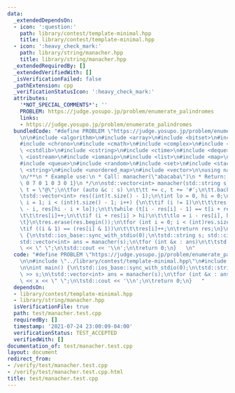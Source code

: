 ```yaml
---
data:
  _extendedDependsOn:
  - icon: ':question:'
    path: library/contest/template-minimal.hpp
    title: library/contest/template-minimal.hpp
  - icon: ':heavy_check_mark:'
    path: library/string/manacher.hpp
    title: library/string/manacher.hpp
  _extendedRequiredBy: []
  _extendedVerifiedWith: []
  _isVerificationFailed: false
  _pathExtension: cpp
  _verificationStatusIcon: ':heavy_check_mark:'
  attributes:
    '*NOT_SPECIAL_COMMENTS*': ''
    PROBLEM: https://judge.yosupo.jp/problem/enumerate_palindromes
    links:
    - https://judge.yosupo.jp/problem/enumerate_palindromes
  bundledCode: "#define PROBLEM \"https://judge.yosupo.jp/problem/enumerate_palindromes\"\
    \n\n#include <algorithm>\n#include <array>\n#include <bitset>\n#include <cassert>\n\
    #include <chrono>\n#include <cmath>\n#include <complex>\n#include <cstdio>\n#include\
    \ <cstdlib>\n#include <cstring>\n#include <ctime>\n#include <deque>\n#include\
    \ <iostream>\n#include <iomanip>\n#include <list>\n#include <map>\n#include <numeric>\n\
    #include <queue>\n#include <random>\n#include <set>\n#include <stack>\n#include\
    \ <string>\n#include <unordered_map>\n#include <vector>\n\nusing namespace std;\n\
    \n/**\n * Example use:\n * Call: manacher(\"abacaba\")\n * Return: {1 0 3 0 1\
    \ 0 7 0 1 0 3 0 1}\n */\n\nstd::vector<int> manacher(std::string s) {\n\tstd::string\
    \ t = \"@\";\n\tfor (auto &c : s) \n\t\tt += c, t += '#';\n\tt.back() = '&';\n\
    \tstd::vector<int> res((int)t.size() - 1);\n\tint lo = 0, hi = 0;\n\tfor (int\
    \ i = 1; i < (int)t.size() - 1; i++) {\n\t\tif (i != 1)\n\t\t\tres[i] = std::min(hi\
    \ - i, res[hi - i + lo]);\n\t\twhile (t[i - res[i] - 1] == t[i + res[i] + 1])\n\
    \t\t\tres[i]++;\n\t\tif (i + res[i] > hi)\n\t\t\tlo = i - res[i], hi = i + res[i];\n\
    \t}\n\tres.erase(res.begin());\n\tfor (int i = 0; i < (int)res.size(); i++)\n\t\
    \tif ((i & 1) == (res[i] & 1))\n\t\t\tres[i]++;\n\treturn res;\n}\n\nint main()\
    \ {\n\tstd::ios_base::sync_with_stdio(0);\n\tstd::string s; std::cin >> s;\n\t\
    std::vector<int> ans = manacher(s);\n\tfor (int &x : ans)\n\t\tstd::cout << x\
    \ << \" \";\n\tstd::cout << '\\n';\n\treturn 0;\n}   \n"
  code: "#define PROBLEM \"https://judge.yosupo.jp/problem/enumerate_palindromes\"\
    \n\n#include \"../library/contest/template-minimal.hpp\"\n#include \"../library/string/manacher.hpp\"\
    \n\nint main() {\n\tstd::ios_base::sync_with_stdio(0);\n\tstd::string s; std::cin\
    \ >> s;\n\tstd::vector<int> ans = manacher(s);\n\tfor (int &x : ans)\n\t\tstd::cout\
    \ << x << \" \";\n\tstd::cout << '\\n';\n\treturn 0;\n}   "
  dependsOn:
  - library/contest/template-minimal.hpp
  - library/string/manacher.hpp
  isVerificationFile: true
  path: test/manacher.test.cpp
  requiredBy: []
  timestamp: '2021-07-24 23:00:09-04:00'
  verificationStatus: TEST_ACCEPTED
  verifiedWith: []
documentation_of: test/manacher.test.cpp
layout: document
redirect_from:
- /verify/test/manacher.test.cpp
- /verify/test/manacher.test.cpp.html
title: test/manacher.test.cpp
---
```

